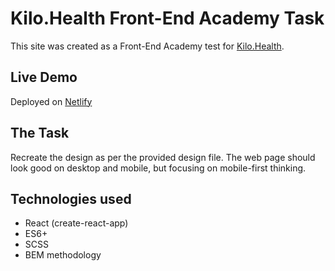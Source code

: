 # Kilo.Health Front-End Academy Task

This site was created as a Front-End Academy test for [Kilo.Health](https://kilo.health/).

## Live Demo

Deployed on [Netlify](https://stately-gingersnap-5058f7.netlify.app/)

## The Task

Recreate the design as per the provided design file. The web page should look good on desktop and mobile, but focusing on mobile-first thinking.

## Technologies used

- React (create-react-app)
- ES6+
- SCSS
- BEM methodology
